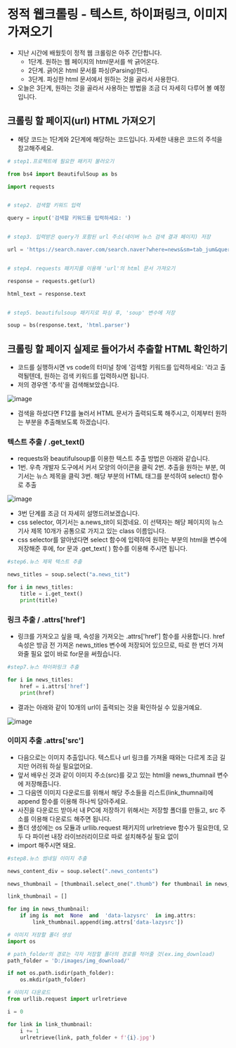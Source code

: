 # 정적 웹크롤링 - 텍스트, 하이퍼링크, 이미지 가져오기
- 지난 시간에 배웠듯이 정적 웹 크롤링은 아주 간단합니다.
    - 1단계. 원하는 웹 페이지의 html문서를 싹 긁어온다.
    - 2단계. 긁어온 html 문서를 파싱(Parsing)한다.
    - 3단계. 파싱한 html 문서에서 원하는 것을 골라서 사용한다.
- 오늘은 3단계, 원하는 것을 골라서 사용하는 방법을 조금 더 자세히 다루어 볼 예정입니다.

## 크롤링 할 페이지(url) HTML 가져오기
- 해당 코드는 1단계와 2단계에 해당하는 코드입니다. 자세한 내용은 코드의 주석을 참고해주세요.

```python
# step1.프로젝트에 필요한 패키지 불러오기

from bs4 import BeautifulSoup as bs

import requests


# step2. 검색할 키워드 입력

query = input('검색할 키워드를 입력하세요: ')


# step3. 입력받은 query가 포함된 url 주소(네이버 뉴스 검색 결과 페이지) 저장

url = 'https://search.naver.com/search.naver?where=news&sm=tab_jum&query='+'%s'%query


# step4. requests 패키지를 이용해 'url'의 html 문서 가져오기

response = requests.get(url)

html_text = response.text


# step5. beautifulsoup 패키지로 파싱 후, 'soup' 변수에 저장

soup = bs(response.text, 'html.parser')
```


## 크롤링 할 페이지 실제로 들어가서 추출할 HTML 확인하기
- 코드를 실행하시면 vs code의 터미널 창에 '검색할 키워드를 입력하세요: '라고 출력될텐데, 원하는 검색 키워드를 입력하시면 됩니다.
- 저의 경우엔 '추석'을 검색해보았습니다.

![image](https://wikidocs.net/images/page/142389/Sep-19-2021_16-11-24.gif)

- 검색을 하셨다면 F12를 눌러서 HTML 문서가 출력되도록 해주시고, 이제부터 원하는 부분을 추출해보도록 하겠습니다.

### 텍스트 추출 / .get_text()

- requests와 beautifulsoup를 이용한 텍스트 추출 방법은 아래와 같습니다.
- 1번. 우측 개발자 도구에서 커서 모양의 아이콘을 클릭 2번. 추출을 원하는 부분, 여기서는 뉴스 제목을 클릭 3번. 해당 부분의 HTML 태그를 분석하여 select() 함수로 추출

![image](https://wikidocs.net/images/page/142389/%E1%84%89%E1%85%B3%E1%84%8F%E1%85%B3%E1%84%85%E1%85%B5%E1%86%AB%E1%84%89%E1%85%A3%E1%86%BA_2021-09-19_%E1%84%8B%E1%85%A9%E1%84%92%E1%85%AE_5.34.58.png)

- 3번 단계를 조금 더 자세히 설명드려보겠습니다.
- css selector, 여기서는 a.news_tit이 되겠네요. 이 선택자는 해당 페이지의 뉴스 기사 제목 10개가 공통으로 가지고 있는 class 이름입니다.
- css selector를 알아냈다면 select 함수에 입력하여 원하는 부분의 html을 변수에 저장해준 후에, for 문과 .get_text( ) 함수를 이용해 주시면 됩니다.

```python
#step6.뉴스 제목 텍스트 추출

news_titles = soup.select("a.news_tit")

for i in news_titles:
    title = i.get_text()
    print(title)
```

### 링크 추출 / .attrs\['href'\]

- 링크를 가져오고 싶을 때, 속성을 가져오는 .attrs\['href'\] 함수를 사용합니다. href 속성은 방금 전 가져온 news_titles 변수에 저장되어 있으므로, 따로 한 번더 가져와줄 필요 없이 바로 for문을 써줬습니다.

```python
#step7.뉴스 하이퍼링크 추출

for i in news_titles:
    href = i.attrs['href']
    print(href)

```

- 결과는 아래와 같이 10개의 url이 출력되는 것을 확인하실 수 있을거예요.

![image](https://wikidocs.net/images/page/142389/%E1%84%89%E1%85%B3%E1%84%8F%E1%85%B3%E1%84%85%E1%85%B5%E1%86%AB%E1%84%89%E1%85%A3%E1%86%BA_2021-09-19_%E1%84%8B%E1%85%A9%E1%84%92%E1%85%AE_6.34.47.png)


### 이미지 추출 .attrs\['src'\]

- 다음으로는 이미지 추출입니다. 텍스트나 url 링크를 가져올 때와는 다르게 조금 길지만 어려워 하실 필요없어요.
- 앞서 배우신 것과 같이 이미지 주소(src)를 갖고 있는 html을 news_thumnail 변수에 저장해줍니다.
- 그 다음엔 이미지 다운로드를 위해서 해당 주소들을 리스트(link_thumnail)에 append 함수를 이용해 하나씩 담아주세요.
- 사진을 다운로드 받아서 내 PC에 저장하기 위해서는 저장할 폴더를 만들고, src 주소를 이용해 다운로드 해주면 됩니다.
- 폴더 생성에는 os 모듈과 urllib.request 패키지의 urlretrieve 함수가 필요한데, 모두 다 파이썬 내장 라이브러리이므로 따로 설치해주실 필요 없이 
- import 해주시면 돼요.

```python
#step8.뉴스 썸네일 이미지 추출

news_content_div = soup.select(".news_contents")

news_thumbnail = [thumbnail.select_one(".thumb") for thumbnail in news_content_div]

link_thumbnail = []

for img in news_thumbnail:
    if img is  not  None  and  'data-lazysrc'  in img.attrs:
        link_thumbnail.append(img.attrs['data-lazysrc'])

# 이미지 저장할 폴더 생성
import os

# path_folder의 경로는 각자 저장할 폴더의 경로를 적어줄 것(ex.img_download)
path_folder = 'D:/images/img_download/'

if not os.path.isdir(path_folder):
    os.mkdir(path_folder)

# 이미지 다운로드
from urllib.request import urlretrieve

i = 0

for link in link_thumbnail:          
    i += 1
    urlretrieve(link, path_folder + f'{i}.jpg')
```
